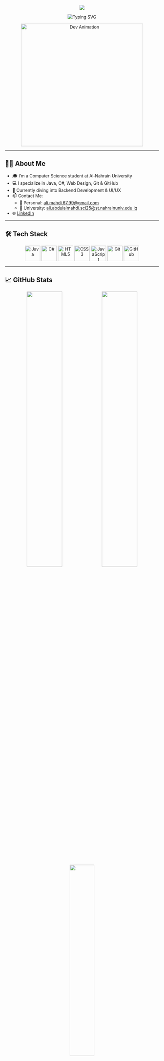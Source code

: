 <!-- HEADER -->
<div align="center">
  <img src="https://capsule-render.vercel.app/api?type=waving&color=00bfff&height=200&section=header&text=Ali%20Mahdi&fontSize=50&fontColor=ffffff" />
</div>

<p align="center">
  <img src="https://readme-typing-svg.herokuapp.com?font=Fira+Code&weight=500&size=24&duration=3000&pause=1000&color=00BFFF&center=true&vCenter=true&width=435&lines=Full-Stack+Developer;Java+%7C+C%23+%7C+HTML+%7C+CSS;Clean+Code+%7C+Real+World+Apps+Builder;Always+Improving+My+Skills+🚀" alt="Typing SVG">
</p>

<p align="center">
  <img src="https://cdn.dribbble.com/users/1162077/screenshots/3848914/programmer.gif" width="400" alt="Dev Animation">
</p>

---

## 👨‍💻 About Me

- 🎓 I’m a Computer Science student at Al‑Nahrain University
- 💻 I specialize in Java, C#, Web Design, Git & GitHub
- 🚀 Currently diving into Backend Development & UI/UX  
- 📫 Contact Me:  
  - 📧 Personal: ali.mahdi.67.99@gmail.com  
  - 🏫 University: ali.abdulalmahdi.sci25@st.nahrainuniv.edu.iq  
- 🌐 [LinkedIn](https://www.linkedin.com/in/ali-abdul-al-mahdi-a5b9a2354)

---

## 🛠️ Tech Stack

<p align="center">
  <img src="https://cdn.jsdelivr.net/gh/devicons/devicon/icons/java/java-original.svg" width="50" height="50" alt="Java"/>
  <img src="https://cdn.jsdelivr.net/gh/devicons/devicon/icons/csharp/csharp-original.svg" width="50" height="50" alt="C#"/>
  <img src="https://cdn.jsdelivr.net/gh/devicons/devicon/icons/html5/html5-original.svg" width="50" height="50" alt="HTML5"/>
  <img src="https://cdn.jsdelivr.net/gh/devicons/devicon/icons/css3/css3-original.svg" width="50" height="50" alt="CSS3"/>
  <img src="https://cdn.jsdelivr.net/gh/devicons/devicon/icons/javascript/javascript-original.svg" width="50" height="50" alt="JavaScript"/>
  <img src="https://cdn.jsdelivr.net/gh/devicons/devicon/icons/git/git-original.svg" width="50" height="50" alt="Git"/>
  <img src="https://cdn.jsdelivr.net/gh/devicons/devicon/icons/github/github-original.svg" width="50" height="50" alt="GitHub"/>
</p>

---

## 📈 GitHub Stats

<div align="center">
  <img src="https://github-readme-stats.vercel.app/api?username=AliDev&show_icons=true&theme=tokyonight&count_private=true" width="48%"/>
  <img src="https://streak-stats.demolab.com/?user=AliDev&theme=tokyonight" width="48%"/>
</div>

<div align="center">
  <img src="https://github-readme-stats.vercel.app/api/top-langs/?username=AliDev&layout=compact&theme=tokyonight" width="40%"/>
</div>

---

## 🔗 Let's Connect!

<p align="center">
  <a href="mailto:ali.mahdi.67.99@gmail.com"><img src="https://img.shields.io/badge/Gmail-D14836?style=for-the-badge&logo=gmail&logoColor=white"/></a>
  <a href="https://www.linkedin.com/in/ali-abdul-al-mahdi-a5b9a2354"><img src="https://img.shields.io/badge/LinkedIn-0A66C2?style=for-the-badge&logo=linkedin&logoColor=white"/></a>
  <a href="https://github.com/l797l"><img src="https://img.shields.io/badge/GitHub-000000?style=for-the-badge&logo=github&logoColor=white"/></a>
</p>

---

<!-- FOOTER -->
<div align="center">
  <img src="https://capsule-render.vercel.app/api?type=waving&color=00bfff&height=120&section=footer"/>
</div>
